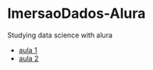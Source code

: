 # ImersaoDados-Alura
Studying data science with alura
- [aula 1](https://github.com/ThiagodePaulaSouza/ImersaoDados-Alura/blob/main/aula1.ipynb)
- [aula 2](https://github.com/ThiagodePaulaSouza/ImersaoDados-Alura/blob/main/aula2.ipynb)
